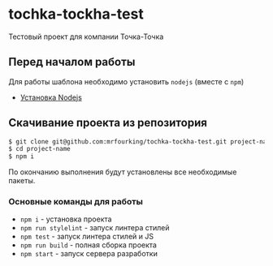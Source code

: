 # tochka-tockha-test
Тестовый проект для компании Точка-Точка

## Перед началом работы

Для работы шаблона необходимо установить `nodejs` (вместе с `npm`)

- [Установка Nodejs](https://github.com/joyent/node/wiki/Installing-Node.js-via-package-manager "Installing Node.js via package manager")

## Скачивание проекта из репозитория

``` sh
$ git clone git@github.com:mrfourking/tochka-tockha-test.git project-name
$ cd project-name
$ npm i
```

По окончанию выполнения будут установлены все необходимые пакеты.

### Основные команды для работы

 - `npm i` - установка проекта
 - `npm run stylelint` - запуск линтера стилей
 - `npm test` - запуск линтера стилей и JS
 - `npm run build` - полная сборка проекта
 - `npm start` - запуск сервера разработки
